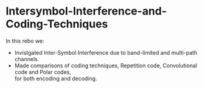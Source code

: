 # Intersymbol-Interference-and-Coding-Techniques
In this rebo we:
- Invistgated Inter-Symbol Interference due to band-limited and multi-path channels. <br>
- Made comparisons of coding techniques, Repetition code, Convolutional code and Polar
codes, <br>for both encoding and decoding.

